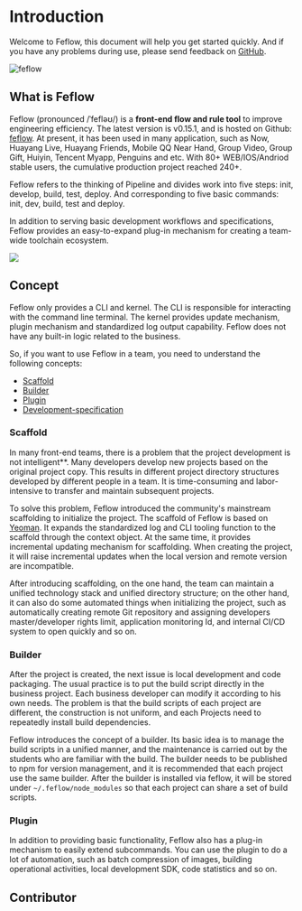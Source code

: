 # Introduction

Welcome to Feflow, this document will help you get started quickly. And if you have any problems during use, please send feedback on [GitHub](https://github.com/feflow/feflow/issues).

![feflow](https://pub.idqqimg.com/3cb9b240fbbc4a5d946ceb96325be36f.svg)

## What is Feflow

Feflow (pronounced /ˈfefləʊ/) is a **front-end flow and rule tool** to improve engineering efficiency. The latest version is v0.15.1, and is hosted on Github: [feflow](https://github.com/feflow/feflow). At present, it has been used in many application, such as Now, Huayang Live, Huayang Friends, Mobile QQ Near Hand, Group Video, Group Gift, Huiyin, Tencent Myapp, Penguins and etc. With 80+ WEB/IOS/Andriod stable users, the cumulative production project reached 240+.

Feflow refers to the thinking of Pipeline and divides work into five steps: init, develop, build, test, deploy. And corresponding to five basic commands: init, dev, build, test and deploy.

In addition to serving basic development workflows and specifications, Feflow provides an easy-to-expand plug-in mechanism for creating a team-wide toolchain ecosystem.

![](https://qpic.url.cn/feeds_pic/ajNVdqHZLLD5vbArj0iaIkMLnGU3xPohibwRHibiaR3cibuy6RKYgHNCmFg/)

## Concept

Feflow only provides a CLI and kernel. The CLI is responsible for interacting with the command line terminal. The kernel provides update mechanism, plugin mechanism and standardized log output capability. Feflow does not have any built-in logic related to the business.

So, if you want to use Feflow in a team, you need to understand the following concepts:

- [Scaffold](#Scaffold)
- [Builder](#Builder)
- [Plugin](#Plugin)
- [Development-specification](#Development-specification)

### Scaffold

In many front-end teams, there is a problem that the project development is not intelligent**. Many developers develop new projects based on the original project copy. This results in different project directory structures developed by different people in a team. It is time-consuming and labor-intensive to transfer and maintain subsequent projects.

To solve this problem, Feflow introduced the community's mainstream scaffolding to initialize the project. The scaffold of Feflow is based on [Yeoman](https://yeoman.io/). It expands the standardized log and CLI tooling function to the scaffold through the context object. At the same time, it provides incremental updating mechanism for scaffolding. When creating the project, it will raise incremental updates when the local version and remote version are incompatible.

After introducing scaffolding, on the one hand, the team can maintain a unified technology stack and unified directory structure; on the other hand, it can also do some automated things when initializing the project, such as automatically creating remote Git repository and assigning developers master/developer rights limit, application monitoring Id, and internal CI/CD system to open quickly and so on.

### Builder

After the project is created, the next issue is local development and code packaging. The usual practice is to put the build script directly in the business project. Each business developer can modify it according to his own needs. The problem is that the build scripts of each project are different, the construction is not uniform, and each Projects need to repeatedly install build dependencies.

Feflow introduces the concept of a builder. Its basic idea is to manage the build scripts in a unified manner, and the maintenance is carried out by the students who are familiar with the build. The builder needs to be published to npm for version management, and it is recommended that each project use the same builder. After the builder is installed via feflow, it will be stored under `~/.feflow/node_modules` so that each project can share a set of build scripts.

### Plugin

In addition to providing basic functionality, Feflow also has a plug-in mechanism to easily extend subcommands. You can use the plugin to do a lot of automation, such as batch compression of images, building operational activities, local development SDK, code statistics and so on.

## Contributor
